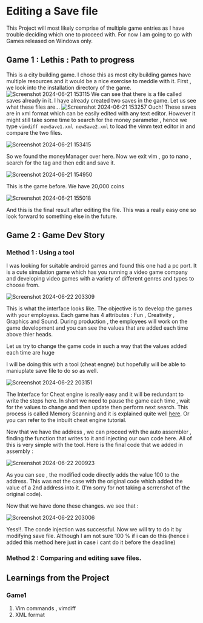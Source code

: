 # Editing a Save file

This Project will most likely comprise of multiple game entries as I have trouble deciding which one to proceed with. For now I am going to go with Games released on Windows only. 

## Game 1 : Lethis : Path to progress

This is a city building game. I chose this as most city building games have multiple resources and it would be a nice exercise to meddle with it. First , we look into the installation directory of the game. 
![Screenshot 2024-06-21 153115](https://github.com/deep-singh-ctrl/CSOC-2024/assets/172205598/a446e5a0-aafd-4bbb-ad3f-d363cff3642a)
We can see that there is a file called saves already in it. I have already created two saves in the game. Let us see what these files are...
![Screenshot 2024-06-21 153257](https://github.com/deep-singh-ctrl/CSOC-2024/assets/172205598/e3db8af8-ee5d-43a9-b6c2-1256ca5de9bf)
Ouch! These saves are in xml format which can be easily edited with any text editor. However it might still take some time to search for the money parameter , hence we type `vimdiff newSave1.xml newSave2.xml` to load the vimm text editor in and compare the two files.

![Screenshot 2024-06-21 153415](https://github.com/deep-singh-ctrl/CSOC-2024/assets/172205598/940489c1-2e56-4d03-8574-abd19398069f)

So we found the moneyManager over here. Now we exit vim , go to nano , search for the tag and then edit and save it.

![Screenshot 2024-06-21 154950](https://github.com/deep-singh-ctrl/CSOC-2024/assets/172205598/464c4860-fcb7-47c0-8bb5-561958286a80)

This is the game before. We have 20,000 coins

![Screenshot 2024-06-21 155018](https://github.com/deep-singh-ctrl/CSOC-2024/assets/172205598/fc2643e0-6bc1-402d-ae88-409c813c6d26)

And this is the final result after editing the file. This was a really easy one so look forward to something else in the future.

## Game 2  : Game Dev Story

### Method 1 : Using a tool

I was looking for suitable android games and found this one had a pc port. It is a cute simulation game which has you running a video game company and developing video games with a variety of different genres and types to choose from. 

![Screenshot 2024-06-22 203309](https://github.com/deep-singh-ctrl/CSOC-2024/assets/172205598/dc6879ea-162e-4619-823c-4295722bbffd)

This is what the interface looks like. The objective is to develop the games with your employess. Each game has 4 attributes : Fun , Creativity , Graphics and Sound. During production , the employees will work on the game development and you can see the values that are added each time above thier heads.

Let us try to change the game code in such a way that the values added each time are huge

I will be doing this with a tool (cheat engne) but hopefully will be able to maniuplate save file to do so as well. 

![Screenshot 2024-06-22 203151](https://github.com/deep-singh-ctrl/CSOC-2024/assets/172205598/f39f5127-48ee-45dc-a1ee-eb45ff2ef338)

The Interface for Cheat engine is really easy and it will be redundant to write the steps here. In short we need to pause the game each time , wait for the values to change and then update then perform next search. This process is called Memory Scanning and it is explained quite well [here](https://gamehacking.org/library/70). Or you can refer to the inbuilt cheat engine tutorial.

Now that we have the address , we can proceed with the auto assembler , finding the function that writes to it and injecting our own code here. All of this is very simple with the tool. Here is the final code that we added in assembly : 

![Screenshot 2024-06-22 200923](https://github.com/deep-singh-ctrl/CSOC-2024/assets/172205598/b7c0d2e2-4a3d-4fbb-b510-0bb84368a506)

As you can see , the modified code directly adds the value 100 to the address. This was not the case with the original code which added the value of a 2nd address into it. (I'm sorry for not taking a scrrenshot of the original code).

Now that we have done these changes. we see that : 

![Screenshot 2024-06-22 203006](https://github.com/deep-singh-ctrl/CSOC-2024/assets/172205598/cecb0825-062f-4378-b5eb-b2297348f396)

Yess!!. The conde injection was successful. Now we will try to do it by modifying save file. Although I am not sure 100 % if i can do this (hence i added this method here just in case i cant do it before the deadline)

### Method 2 : Comparing and editing save files.








































## Learnings from the Project
### Game1
1. Vim commands , vimdiff
2. XML format



